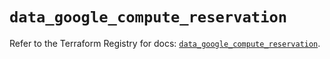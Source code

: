 # `data_google_compute_reservation`

Refer to the Terraform Registry for docs: [`data_google_compute_reservation`](https://registry.terraform.io/providers/hashicorp/google-beta/6.3.0/docs/data-sources/google_compute_reservation).
